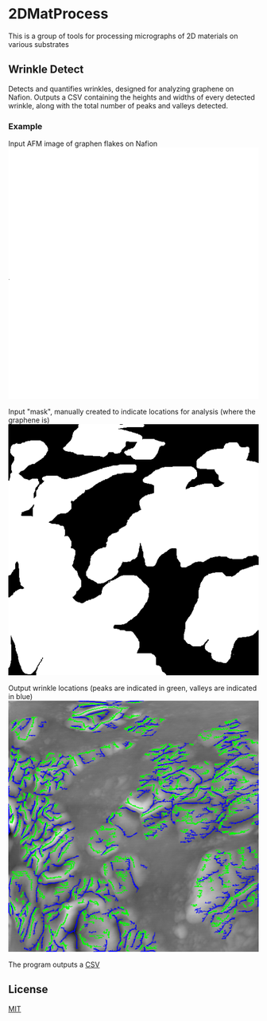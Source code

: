 # 2DMatProcess
This is a group of tools for processing micrographs of 2D materials on various substrates

## Wrinkle Detect
Detects and quantifies wrinkles, designed for analyzing graphene on Nafion.  Outputs a CSV containing the heights and widths of every detected wrinkle, along with the total number of peaks and valleys detected.

### Example
Input AFM image of graphen flakes on Nafion
![AFM Image](./WrinkleDetect/examples/np2_3-spincoat-n117-75etoh-16gray.png?raw=true)

Input "mask", manually created to indicate locations for analysis (where the graphene is)
![AFM Image Mask](./WrinkleDetect/examples/np2_3-spincoat-n117-75etoh-16gray-flakes.png?raw=true)

Output wrinkle locations (peaks are indicated in green, valleys are indicated in blue)
![Wrinkle Locations](./WrinkleDetect/examples/np2_3-spincoat-n117-75etohwrinkles.png?raw=true)

The program outputs a [CSV](./WrinkleDetect/examples/np2_3-spincoat-n117-75etoh.csv)
## License
[MIT](https://choosealicense.com/licenses/mit/)
